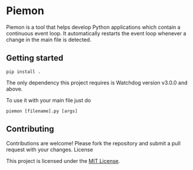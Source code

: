 # Piemon

Piemon is a tool that helps develop Python applications which contain a continuous event loop. 
It automatically restarts the event loop whenever a change in the main file is detected. 

## Getting started 

```
pip install . 
```

The only dependency this project requires is Watchdog version v3.0.0 and above.

To use it with your main file just do 

```
piemon [filename].py [args] 
```

## Contributing

Contributions are welcome! Please fork the repository and submit a pull request with your changes.
License

This project is licensed under the [MIT License](https://opensource.org/licenses/MIT).
